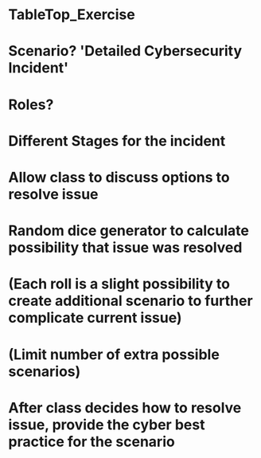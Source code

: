 # TableTop_Exercise
# Scenario? 'Detailed Cybersecurity Incident'
#   Roles?
#   
#   Different Stages for the incident
#   Allow class to discuss options to resolve issue
#   Random dice generator to calculate possibility that issue was resolved
#     (Each roll is a slight possibility to create additional scenario to further complicate current issue)
#     (Limit number of extra possible scenarios)
#   After class decides how to resolve issue, provide the cyber best practice for the scenario
